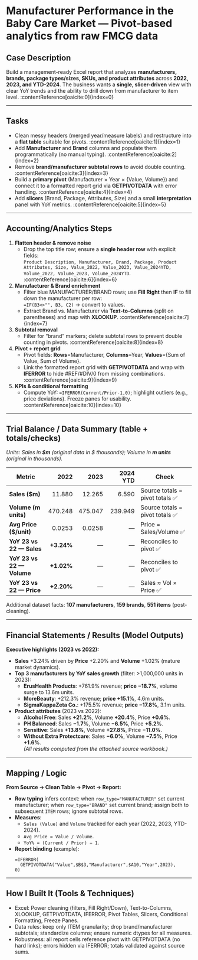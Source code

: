# Manufacturer Performance in the Baby Care Market — Pivot-based analytics from raw FMCG data


## Case Description
Build a management-ready Excel report that analyzes **manufacturers, brands, package types/sizes, SKUs, and product attributes** across **2022, 2023, and YTD-2024**. The business wants a **single, slicer-driven** view with clear YoY trends and the ability to drill down from manufacturer to item level. :contentReference[oaicite:0]{index=0}

---

## Tasks
- Clean messy headers (merged year/measure labels) and restructure into a **flat table** suitable for pivots. :contentReference[oaicite:1]{index=1}  
- Add **Manufacturer** and **Brand** columns and populate them programmatically (no manual typing). :contentReference[oaicite:2]{index=2}  
- Remove **brand/manufacturer subtotal rows** to avoid double counting. :contentReference[oaicite:3]{index=3}  
- Build a **primary pivot** (Manufacturer × Year × {Value, Volume}) and connect it to a formatted report grid via **GETPIVOTDATA** with error handling. :contentReference[oaicite:4]{index=4}  
- Add **slicers** (Brand, Package, Attributes, Size) and a small **interpretation** panel with YoY metrics. :contentReference[oaicite:5]{index=5}  

---

## Accounting/Analytics Steps
1. **Flatten header & remove noise**
   - Drop the top title row; ensure a **single header row** with explicit fields:  
     `Product Description, Manufacturer, Brand, Package, Product Attributes, Size, Value_2022, Value_2023, Value_2024YTD, Volume_2022, Volume_2023, Volume_2024YTD`. :contentReference[oaicite:6]{index=6}
2. **Manufacturer & Brand enrichment**
   - Filter blue MANUFACTURER/BRAND rows; use **Fill Right** then **IF** to fill down the manufacturer per row:  
     `=IF(B3<>"", B3, C2)` → convert to values.  
   - Extract Brand vs. Manufacturer via **Text-to-Columns** (split on parentheses) and map with **XLOOKUP**. :contentReference[oaicite:7]{index=7}
3. **Subtotal removal**
   - Filter for “brand” markers; delete subtotal rows to prevent double counting in pivots. :contentReference[oaicite:8]{index=8}
4. **Pivot + report grid**
   - Pivot fields: **Rows**=Manufacturer, **Columns**=Year, **Values**={Sum of Value, Sum of Volume}.  
   - Link the formatted report grid with **GETPIVOTDATA** and wrap with **IFERROR** to hide #REF/#DIV/0 from missing combinations. :contentReference[oaicite:9]{index=9}
5. **KPIs & conditional formatting**
   - Compute YoY: `=IFERROR(Current/Prior-1,0)`; highlight outliers (e.g., price deviations). Freeze panes for usability. :contentReference[oaicite:10]{index=10}

---

## Trial Balance / Data Summary (table + totals/checks)
*Units: Sales in **$m** (original data in $ thousands); Volume in **m units** (original in thousands).*

| Metric                    | 2022 | 2023 | 2024 YTD | Check |
|---|---:|---:|---:|---|
| **Sales ($m)**            | 11.880 | 12.265 | 6.590 | Source totals = pivot totals ✅ |
| **Volume (m units)**      | 470.248 | 475.047 | 239.949 | Source totals = pivot totals ✅ |
| **Avg Price ($/unit)**    | 0.0253 | 0.0258 | — | Price = Sales/Volume ✅ |
| **YoY 23 vs 22 — Sales**  | **+3.24%** | — | — | Reconciles to pivot ✅ |
| **YoY 23 vs 22 — Volume** | **+1.02%** | — | — | Reconciles to pivot ✅ |
| **YoY 23 vs 22 — Price**  | **+2.20%** | — | — | Sales ≈ Vol × Price ✅ |

Additional dataset facts: **107 manufacturers**, **159 brands**, **551 items** (post-cleaning).

---

## Financial Statements / Results (Model Outputs)
**Executive highlights (2023 vs 2022):**
- **Sales** +3.24% driven by **Price** +2.20% and **Volume** +1.02% (mature market dynamics).  
- **Top 3 manufacturers by YoY sales growth** (filter: >1,000,000 units in 2023):
  - **ErusHealth Products**: +761.9% revenue; **price −18.7%**, volume surge to 13.6m units.  
  - **MoreBeauty**: +212.3% revenue; **price +15.1%**, 4.6m units.  
  - **SigmaKappaZeta Co.**: +175.5% revenue; **price −17.8%**, 3.1m units.  
- **Product attributes** (2023 vs 2022):  
  - **Alcohol Free**: Sales **+21.2%**, Volume **+20.4%**, Price **+0.6%**.  
  - **PH Balanced**: Sales **−1.7%**, Volume **−6.5%**, Price **+5.2%**.  
  - **Sensitive**: Sales **+13.8%**, Volume **+27.8%**, Price **−11.0%**.  
  - **Without Extra Protectcare**: Sales **−6.0%**, Volume **−7.5%**, Price **+1.6%**.  
*(All results computed from the attached source workbook.)*

---

## Mapping / Logic
**From Source → Clean Table → Pivot → Report:**
- **Row typing** infers context: when `row_type="MANUFACTURER"` set current manufacturer; when `row_type="BRAND"` set current brand; assign both to subsequent `ITEM` rows; ignore subtotal rows.
- **Measures**:  
  - `Sales (Value)` and `Volume` tracked for each year (2022, 2023, YTD-2024).  
  - `Avg Price = Value / Volume`.  
  - `YoY% = (Current / Prior) − 1`.
- **Report binding** (example):  
  ```excel
  =IFERROR(
    GETPIVOTDATA("Value",$B$3,"Manufacturer",$A10,"Year",2023),
  0)

---

## How I Built It (Tools & Techniques)
- Excel: Power cleaning (filters, Fill Right/Down), Text-to-Columns, XLOOKUP, GETPIVOTDATA, IFERROR, Pivot Tables, Slicers, Conditional Formatting, Freeze Panes. 
- Data rules: keep only ITEM granularity; drop brand/manufacturer subtotals; standardize columns; ensure numeric dtypes for all measures.
- Robustness: all report cells reference pivot with GETPIVOTDATA (no hard links); errors hidden via IFERROR; totals validated against source sums.
